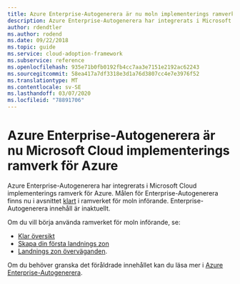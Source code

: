 ```yaml
---
title: Azure Enterprise-Autogenerera är nu moln implementerings ramverket för Azure
description: Azure Enterprise-Autogenerera har integrerats i Microsoft Cloud implementerings ramverk för Azure.
author: rdendtler
ms.author: rodend
ms.date: 09/22/2018
ms.topic: guide
ms.service: cloud-adoption-framework
ms.subservice: reference
ms.openlocfilehash: 935e71b0fb0192fb4cc7aa3e7151e2192ac62243
ms.sourcegitcommit: 58ea417a7df3318e3d1a76d3807cc4e7e3976f52
ms.translationtype: MT
ms.contentlocale: sv-SE
ms.lasthandoff: 03/07/2020
ms.locfileid: "78891706"
---
```

# <a name="azure-enterprise-scaffold-is-now-the-microsoft-cloud-adoption-framework-for-azure"></a>Azure Enterprise-Autogenerera är nu Microsoft Cloud implementerings ramverk för Azure

Azure Enterprise-Autogenerera har integrerats i Microsoft Cloud implementerings ramverk för Azure. Målen för Enterprise-Autogenerera finns nu i avsnittet [klart](../ready/index.md) i ramverket för moln införande. Enterprise-Autogenerera innehåll är inaktuellt.

Om du vill börja använda ramverket för moln införande, se:

- [Klar översikt](../ready/index.md)
- [Skapa din första landnings zon](../ready/landing-zone/migrate-landing-zone.md)
- [Landnings zon överväganden](../ready/considerations/index.md).

Om du behöver granska det föråldrade innehållet kan du läsa mer i [Azure Enterprise-Autogenerera](.\migration-with-enterprise-scaffold.md).
